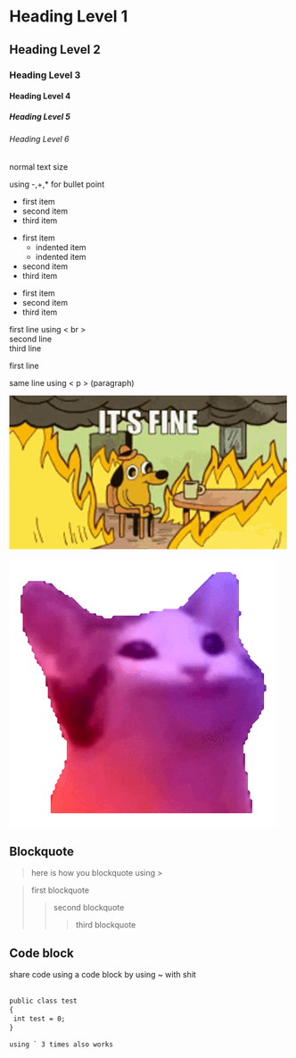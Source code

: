 # Heading Level 1
## Heading Level 2
### Heading Level 3
#### Heading Level 4
##### Heading Level 5
###### Heading Level 6
normal text size

using -,+,* for bullet point 
- first item
- second item
- third item

* first item
	* indented item
	* indented item 
* second item
* third item

+ first item
+ second item
+ third item

first line using < br > <br> second line <br> third line

first line <p> same line using < p > (paragraph)

![imfine gif](imfine.gif)

![cat gif](./image/cat.gif)

## Blockquote 
> here is how you blockquote using >

> first blockquote
>> second blockquote
>>> third blockquote

## Code block
share code using a code block by using ~ with shit
~~~ 

public class test 
{
 int test = 0;
}

~~~
```
using ` 3 times also works
```





